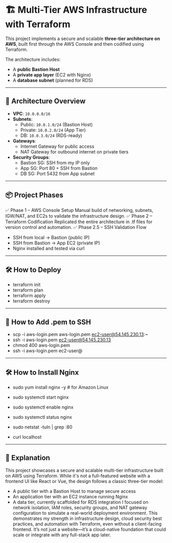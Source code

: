 # 🏗️ Multi-Tier AWS Infrastructure with Terraform

This project implements a secure and scalable **three-tier architecture on AWS**, built first through the AWS Console and then codified using Terraform.

The architecture includes:
- A **public Bastion Host**
- A **private app layer** (EC2 with Nginx)
- A **database subnet** (planned for RDS)

---

## 🚀 Architecture Overview

- **VPC**: `10.0.0.0/16`
- **Subnets**:
  - Public: `10.0.1.0/24` (Bastion Host)
  - Private: `10.0.2.0/24` (App Tier)
  - DB: `10.0.3.0/24` (RDS-ready)
- **Gateways**:
  - Internet Gateway for public access
  - NAT Gateway for outbound internet on private tiers
- **Security Groups**:
  - Bastion SG: SSH from my IP only
  - App SG: Port 80 + SSH from Bastion
  - DB SG: Port 5432 from App subnet

---

## 📦 Project Phases
✅ Phase 1 – AWS Console Setup
Manual build of networking, subnets, IGW/NAT, and EC2s to validate the infrastructure design.
✅ Phase 2 – Terraform Codification
Replicated the entire architecture in .tf files for version control and automation.
✅ Phase 2.5 – SSH Validation Flow
- SSH from local → Bastion (public IP)
- SSH from Bastion → App EC2 (private IP)
- Nginx installed and tested via curl
  
---

## 🛠️ How to Deploy
- terraform init
- terraform plan
- terraform apply
- terraform destroy

---

## 🔐 How to Add .pem to SSH
- scp -i aws-login.pem aws-login.pem ec2-user@54.145.230.13:~
- ssh -i aws-login.pem ec2-user@54.145.230.13
- chmod 400 aws-login.pem
- ssh -i aws-login.pem ec2-user@<Private-EC2-IP>

---

## 🛠️ How to Install Nginx
- sudo yum install nginx -y       # for Amazon Linux
- sudo systemctl start nginx
- sudo systemctl enable nginx

- sudo systemctl status nginx
- sudo netstat -tuln | grep :80
- curl localhost

---

## 📘 Explanation

This project showcases a secure and scalable multi-tier infrastructure built on AWS using Terraform.
While it's not a full-featured website with a frontend UI like React or Vue, the design follows a classic three-tier model:
- A public tier with a Bastion Host to manage secure access
- An application tier with an EC2 instance running Nginx
- A data tier, currently scaffolded for RDS integration
I focused on network isolation, IAM roles, security groups, and NAT gateway configuration to simulate a real-world deployment environment.
This demonstrates my strength in infrastructure design, cloud security best practices, and automation with Terraform, even without a client-facing frontend. It’s not just a website—it’s a cloud-native foundation that could scale or integrate with any full-stack app later.

